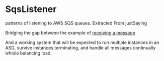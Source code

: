 # SqsListener
patterns of listening to AWS SQS queues. Extracted From justSaying

Bridging the gap between the example of [receiving a message](http://docs.aws.amazon.com/AWSSimpleQueueService/latest/SQSGettingStartedGuide/ReceiveMessage.html)

And a working system that will be expected to run multiple instances in an ASG, survive instances terminating, and handle all messages continually whiole balancing load.
